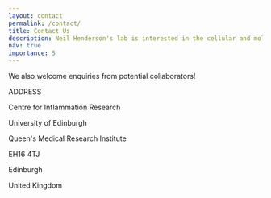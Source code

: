 ```yaml
---
layout: contact
permalink: /contact/
title: Contact Us
description: Neil Henderson's lab is interested in the cellular and molecular mechanisms that drive organ fibrosis, and also the pathways which are responsible for efficient wound healing and healthy tissue regeneration following injury. If you want to discuss potential opportunities, contact us! 
nav: true
importance: 5
---
```



We also welcome enquiries from potential collaborators!


ADDRESS

Centre for Inflammation Research

University of Edinburgh 

Queen's Medical Research Institute

EH16 4TJ

Edinburgh 

United Kingdom
